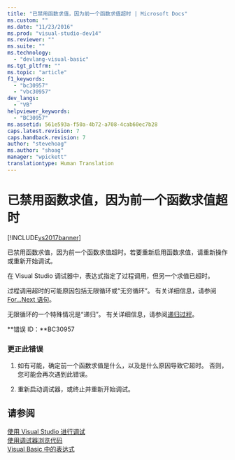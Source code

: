 ```yaml
---
title: "已禁用函数求值，因为前一个函数求值超时 | Microsoft Docs"
ms.custom: ""
ms.date: "11/23/2016"
ms.prod: "visual-studio-dev14"
ms.reviewer: ""
ms.suite: ""
ms.technology: 
  - "devlang-visual-basic"
ms.tgt_pltfrm: ""
ms.topic: "article"
f1_keywords: 
  - "bc30957"
  - "vbc30957"
dev_langs: 
  - "VB"
helpviewer_keywords: 
  - "BC30957"
ms.assetid: 561e593a-f50a-4b72-a708-4cab60ec7b28
caps.latest.revision: 7
caps.handback.revision: 7
author: "stevehoag"
ms.author: "shoag"
manager: "wpickett"
translationtype: Human Translation
---
```

# 已禁用函数求值，因为前一个函数求值超时
[!INCLUDE[vs2017banner](../../../csharp/includes/vs2017banner.md)]

已禁用函数求值，因为前一个函数求值超时。若要重新启用函数求值，请重新操作或重新开始调试。  
  
 在 Visual Studio 调试器中，表达式指定了过程调用，但另一个求值已超时。  
  
 过程调用超时的可能原因包括无限循环或“无穷循环”。  有关详细信息，请参阅[For...Next 语句](../../../visual-basic/language-reference/statements/for-next-statement.md)。  
  
 无限循环的一个特殊情况是“递归”。  有关详细信息，请参阅[递归过程](../../../visual-basic/programming-guide/language-features/procedures/recursive-procedures.md)。  
  
 **错误 ID：**BC30957  
  
### 更正此错误  
  
1.  如有可能，确定前一个函数求值是什么，以及是什么原因导致它超时。  否则，您可能会再次遇到此错误。  
  
2.  重新启动调试器，或终止并重新开始调试。  
  
## 请参阅  
 [使用 Visual Studio 进行调试](/visual-studio/debugger/debugging-in-visual-studio)   
 [使用调试器浏览代码](/visual-studio/debugger/navigating-through-code-with-the-debugger)   
 [Visual Basic 中的表达式](../Topic/Expressions%20in%20Visual%20Basic.md)